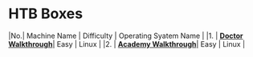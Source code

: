 # HTB Boxes <br/>
 |No.| Machine Name | Difficulty | Operating Syatem Name |
 |1. |  [**Doctor Walkthrough**](https://shubham-singh.medium.com/doctor-htb-walkthrough-70bcb9eedefd)| Easy | Linux |
 |2. |  [**Academy Walkthrough**](https://shubham-singh.medium.com/academy-hackthebox-walkthrough-9102c5d79dee)| Easy | Linux |
